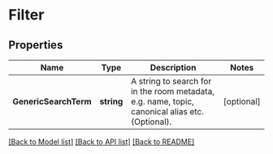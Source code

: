 # Filter

## Properties

Name | Type | Description | Notes
------------ | ------------- | ------------- | -------------
**GenericSearchTerm** | **string** | A string to search for in the room metadata, e.g. name, topic, canonical alias etc. (Optional). | [optional] 

[[Back to Model list]](../README.md#documentation-for-models) [[Back to API list]](../README.md#documentation-for-api-endpoints) [[Back to README]](../README.md)


